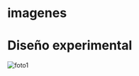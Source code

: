 # imagenes
# Diseño experimental
![foto1](https://cloud.githubusercontent.com/assets/22641045/19122992/4e013f00-8b03-11e6-8181-a112e24dd0fa.png)
